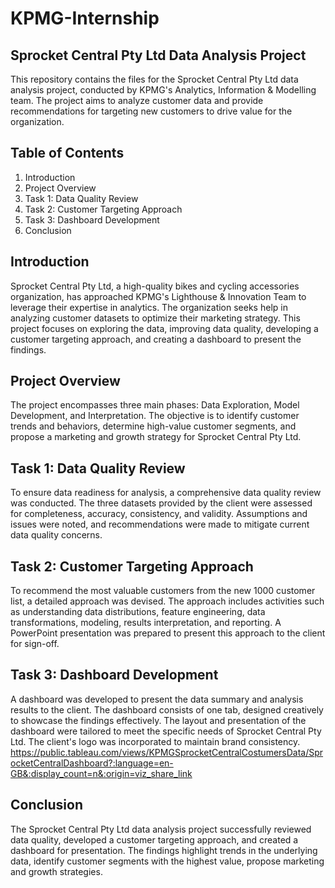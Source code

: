 # KPMG-Internship
## Sprocket Central Pty Ltd Data Analysis Project
This repository contains the files for the Sprocket Central Pty Ltd data analysis project, conducted by KPMG's Analytics, Information & Modelling team. The project aims to analyze customer data and provide recommendations for targeting new customers to drive value for the organization.

## Table of Contents
1. Introduction
2. Project Overview
3. Task 1: Data Quality Review
4. Task 2: Customer Targeting Approach
5. Task 3: Dashboard Development
6. Conclusion

## Introduction
Sprocket Central Pty Ltd, a high-quality bikes and cycling accessories organization, has approached KPMG's Lighthouse & Innovation Team to leverage their expertise in analytics. The organization seeks help in analyzing customer datasets to optimize their marketing strategy. This project focuses on exploring the data, improving data quality, developing a customer targeting approach, and creating a dashboard to present the findings.

## Project Overview
The project encompasses three main phases: Data Exploration, Model Development, and Interpretation. The objective is to identify customer trends and behaviors, determine high-value customer segments, and propose a marketing and growth strategy for Sprocket Central Pty Ltd.

## Task 1: Data Quality Review
To ensure data readiness for analysis, a comprehensive data quality review was conducted. The three datasets provided by the client were assessed for completeness, accuracy, consistency, and validity. Assumptions and issues were noted, and recommendations were made to mitigate current data quality concerns.

## Task 2: Customer Targeting Approach
To recommend the most valuable customers from the new 1000 customer list, a detailed approach was devised. The approach includes activities such as understanding data distributions, feature engineering, data transformations, modeling, results interpretation, and reporting. A PowerPoint presentation was prepared to present this approach to the client for sign-off.

## Task 3: Dashboard Development
A dashboard was developed to present the data summary and analysis results to the client. The dashboard consists of one tab, designed creatively to showcase the findings effectively. The layout and presentation of the dashboard were tailored to meet the specific needs of Sprocket Central Pty Ltd. The client's logo was incorporated to maintain brand consistency.
https://public.tableau.com/views/KPMGSprocketCentralCostumersData/SprocketCentralDashboard?:language=en-GB&:display_count=n&:origin=viz_share_link

## Conclusion
The Sprocket Central Pty Ltd data analysis project successfully reviewed data quality, developed a customer targeting approach, and created a dashboard for presentation. The findings highlight trends in the underlying data, identify customer segments with the highest value, propose marketing and growth strategies.
